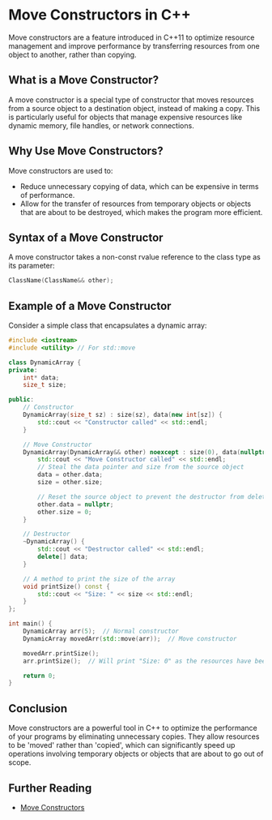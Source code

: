 
# Move Constructors in C++

Move constructors are a feature introduced in C++11 to optimize resource management and improve performance by transferring resources from one object to another, rather than copying.

## What is a Move Constructor?

A move constructor is a special type of constructor that moves resources from a source object to a destination object, instead of making a copy. This is particularly useful for objects that manage expensive resources like dynamic memory, file handles, or network connections.

## Why Use Move Constructors?

Move constructors are used to:
- Reduce unnecessary copying of data, which can be expensive in terms of performance.
- Allow for the transfer of resources from temporary objects or objects that are about to be destroyed, which makes the program more efficient.

## Syntax of a Move Constructor

A move constructor takes a non-const rvalue reference to the class type as its parameter:

```cpp
ClassName(ClassName&& other);
```

## Example of a Move Constructor

Consider a simple class that encapsulates a dynamic array:

```cpp
#include <iostream>
#include <utility> // For std::move

class DynamicArray {
private:
    int* data;
    size_t size;

public:
    // Constructor
    DynamicArray(size_t sz) : size(sz), data(new int[sz]) {
        std::cout << "Constructor called" << std::endl;
    }

    // Move Constructor
    DynamicArray(DynamicArray&& other) noexcept : size(0), data(nullptr) {
        std::cout << "Move Constructor called" << std::endl;
        // Steal the data pointer and size from the source object
        data = other.data;
        size = other.size;

        // Reset the source object to prevent the destructor from deleting the data
        other.data = nullptr;
        other.size = 0;
    }

    // Destructor
    ~DynamicArray() {
        std::cout << "Destructor called" << std::endl;
        delete[] data;
    }

    // A method to print the size of the array
    void printSize() const {
        std::cout << "Size: " << size << std::endl;
    }
};

int main() {
    DynamicArray arr(5);  // Normal constructor
    DynamicArray movedArr(std::move(arr));  // Move constructor

    movedArr.printSize();
    arr.printSize();  // Will print "Size: 0" as the resources have been moved

    return 0;
}
```

## Conclusion

Move constructors are a powerful tool in C++ to optimize the performance of your programs by eliminating unnecessary copies. They allow resources to be 'moved' rather than 'copied', which can significantly speed up operations involving temporary objects or objects that are about to go out of scope.

## Further Reading

- [Move Constructors](https://www.geeksforgeeks.org/move-constructors-in-c-with-examples/)